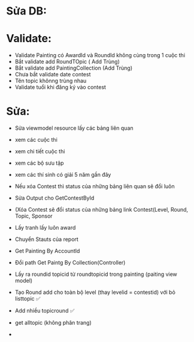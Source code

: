 # Sửa DB:

# Validate:
- Validate Painting có AwardId và RoundId không cùng trong 1 cuộc thi
- Bắt validate add RoundTOpic ( Add Trùng)
- Bắt validate add PaintingCollection (Add Trùng)
- Chưa bắt validate date contest
- Tên topic khônng trùng nhau
- Validate tuổi khi đăng ký vào contest

# Sửa: 
- Sửa viewmodel resource lấy các bảng liên quan
- xem các cuộc thi
- xem chi tiết cuộc thi
- xem các bộ sưu tập
- xem các thí sinh có giải 5 năm gần đây
- Nếu xóa Contest thì status của những bảng liên quan sẽ đổi luôn
- Sửa Output cho GetContestById
- (Xóa Contest sẽ đổi status của những bảng link Contest(Level, Round, Topic, Sponsor

- Lấy tranh lấy luôn award 
- Chuyển Stauts của report
- Get Painting By AccountId
- Đổi path Get Paintg By Collection(Controller)
- Lấy ra roundid topicid từ roundtopicid trong painting (paiting view model)


- Tạo Round add cho toàn bộ level (thay levelid = contestid) với bỏ listtopic :white_check_mark:
- Add nhiều topicround :white_check_mark:
- get alltopic (không phân trang)
- 

